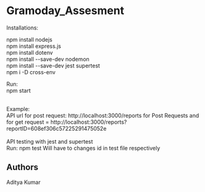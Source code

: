 # Gramoday_Assesment

Installations:

  npm install nodejs
  <br/>
  npm install express.js
  <br/>
  npm install dotenv
  <br/>
  npm install --save-dev nodemon
  <br/>
  npm install --save-dev jest supertest
  <br/>
  npm i -D cross-env
  <br/>
  
Run:
<br/>
  npm start
  
<br/>
Example:
<br/>
API url for post request: http://localhost:3000/reports for Post Requests and
for get request = http://localhost:3000/reports?reportID=608ef306c57225291475052e 
 <br/>
 <br/>
API testing with jest and supertest
 <br/>
Run: npm test
Will have to changes id in test file respectively
 <br/>

## Authors
Aditya Kumar


